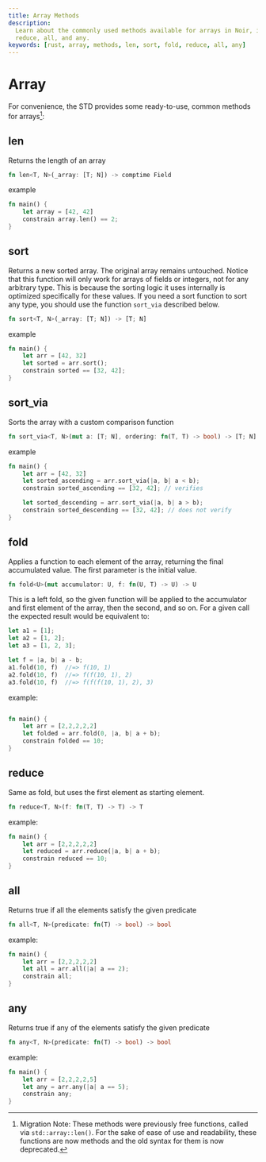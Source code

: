 ```yaml
---
title: Array Methods
description:
  Learn about the commonly used methods available for arrays in Noir, including len, sort, fold,
  reduce, all, and any.
keywords: [rust, array, methods, len, sort, fold, reduce, all, any]
---
```


# Array

For convenience, the STD provides some ready-to-use, common methods for arrays[^migrationnote]:

## len

Returns the length of an array

```rust
fn len<T, N>(_array: [T; N]) -> comptime Field
```

example

```rust
fn main() {
    let array = [42, 42]
    constrain array.len() == 2;
}
```

## sort

Returns a new sorted array. The original array remains untouched. Notice that this function will
only work for arrays of fields or integers, not for any arbitrary type. This is because the sorting
logic it uses internally is optimized specifically for these values. If you need a sort function to
sort any type, you should use the function `sort_via` described below.

```rust
fn sort<T, N>(_array: [T; N]) -> [T; N]
```

example

```rust
fn main() {
    let arr = [42, 32]
    let sorted = arr.sort();
    constrain sorted == [32, 42];
}
```

## sort_via

Sorts the array with a custom comparison function

```rust
fn sort_via<T, N>(mut a: [T; N], ordering: fn(T, T) -> bool) -> [T; N]
```

example

```rust
fn main() {
    let arr = [42, 32]
    let sorted_ascending = arr.sort_via(|a, b| a < b);
    constrain sorted_ascending == [32, 42]; // verifies

    let sorted_descending = arr.sort_via(|a, b| a > b);
    constrain sorted_descending == [32, 42]; // does not verify
}
```

## fold

Applies a function to each element of the array, returning the final accumulated value. The first
parameter is the initial value.

```rust
fn fold<U>(mut accumulator: U, f: fn(U, T) -> U) -> U
```

This is a left fold, so the given function will be applied to the accumulator and first element of
the array, then the second, and so on. For a given call the expected result would be equivalent to:

```rust
let a1 = [1];
let a2 = [1, 2];
let a3 = [1, 2, 3];

let f = |a, b| a - b;
a1.fold(10, f)  //=> f(10, 1)
a2.fold(10, f)  //=> f(f(10, 1), 2)
a3.fold(10, f)  //=> f(f(f(10, 1), 2), 3)
```

example:

```rust

fn main() {
    let arr = [2,2,2,2,2]
    let folded = arr.fold(0, |a, b| a + b);
    constrain folded == 10;
}

```

## reduce

Same as fold, but uses the first element as starting element.

```rust
fn reduce<T, N>(f: fn(T, T) -> T) -> T
```

example:

```rust
fn main() {
    let arr = [2,2,2,2,2]
    let reduced = arr.reduce(|a, b| a + b);
    constrain reduced == 10;
}
```

## all

Returns true if all the elements satisfy the given predicate

```rust
fn all<T, N>(predicate: fn(T) -> bool) -> bool
```

example:

```rust
fn main() {
    let arr = [2,2,2,2,2]
    let all = arr.all(|a| a == 2);
    constrain all;
}
```

## any

Returns true if any of the elements satisfy the given predicate

```rust
fn any<T, N>(predicate: fn(T) -> bool) -> bool
```

example:

```rust
fn main() {
    let arr = [2,2,2,2,5]
    let any = arr.any(|a| a == 5);
    constrain any;
}

```

[^migrationnote]:
    Migration Note: These methods were previously free functions, called via `std::array::len()`.
    For the sake of ease of use and readability, these functions are now methods and the old syntax
    for them is now deprecated.
